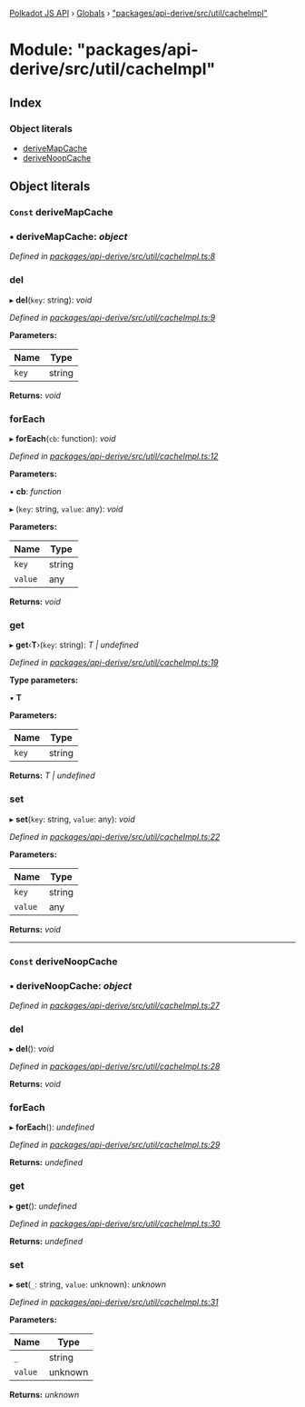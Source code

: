 [Polkadot JS API](../README.md) › [Globals](../globals.md) › ["packages/api-derive/src/util/cacheImpl"](_packages_api_derive_src_util_cacheimpl_.md)

# Module: "packages/api-derive/src/util/cacheImpl"

## Index

### Object literals

* [deriveMapCache](_packages_api_derive_src_util_cacheimpl_.md#const-derivemapcache)
* [deriveNoopCache](_packages_api_derive_src_util_cacheimpl_.md#const-derivenoopcache)

## Object literals

### `Const` deriveMapCache

### ▪ **deriveMapCache**: *object*

*Defined in [packages/api-derive/src/util/cacheImpl.ts:8](https://github.com/polkadot-js/api/blob/9f4007bd4/packages/api-derive/src/util/cacheImpl.ts#L8)*

###  del

▸ **del**(`key`: string): *void*

*Defined in [packages/api-derive/src/util/cacheImpl.ts:9](https://github.com/polkadot-js/api/blob/9f4007bd4/packages/api-derive/src/util/cacheImpl.ts#L9)*

**Parameters:**

Name | Type |
------ | ------ |
`key` | string |

**Returns:** *void*

###  forEach

▸ **forEach**(`cb`: function): *void*

*Defined in [packages/api-derive/src/util/cacheImpl.ts:12](https://github.com/polkadot-js/api/blob/9f4007bd4/packages/api-derive/src/util/cacheImpl.ts#L12)*

**Parameters:**

▪ **cb**: *function*

▸ (`key`: string, `value`: any): *void*

**Parameters:**

Name | Type |
------ | ------ |
`key` | string |
`value` | any |

**Returns:** *void*

###  get

▸ **get**‹**T**›(`key`: string): *T | undefined*

*Defined in [packages/api-derive/src/util/cacheImpl.ts:19](https://github.com/polkadot-js/api/blob/9f4007bd4/packages/api-derive/src/util/cacheImpl.ts#L19)*

**Type parameters:**

▪ **T**

**Parameters:**

Name | Type |
------ | ------ |
`key` | string |

**Returns:** *T | undefined*

###  set

▸ **set**(`key`: string, `value`: any): *void*

*Defined in [packages/api-derive/src/util/cacheImpl.ts:22](https://github.com/polkadot-js/api/blob/9f4007bd4/packages/api-derive/src/util/cacheImpl.ts#L22)*

**Parameters:**

Name | Type |
------ | ------ |
`key` | string |
`value` | any |

**Returns:** *void*

___

### `Const` deriveNoopCache

### ▪ **deriveNoopCache**: *object*

*Defined in [packages/api-derive/src/util/cacheImpl.ts:27](https://github.com/polkadot-js/api/blob/9f4007bd4/packages/api-derive/src/util/cacheImpl.ts#L27)*

###  del

▸ **del**(): *void*

*Defined in [packages/api-derive/src/util/cacheImpl.ts:28](https://github.com/polkadot-js/api/blob/9f4007bd4/packages/api-derive/src/util/cacheImpl.ts#L28)*

**Returns:** *void*

###  forEach

▸ **forEach**(): *undefined*

*Defined in [packages/api-derive/src/util/cacheImpl.ts:29](https://github.com/polkadot-js/api/blob/9f4007bd4/packages/api-derive/src/util/cacheImpl.ts#L29)*

**Returns:** *undefined*

###  get

▸ **get**(): *undefined*

*Defined in [packages/api-derive/src/util/cacheImpl.ts:30](https://github.com/polkadot-js/api/blob/9f4007bd4/packages/api-derive/src/util/cacheImpl.ts#L30)*

**Returns:** *undefined*

###  set

▸ **set**(`_`: string, `value`: unknown): *unknown*

*Defined in [packages/api-derive/src/util/cacheImpl.ts:31](https://github.com/polkadot-js/api/blob/9f4007bd4/packages/api-derive/src/util/cacheImpl.ts#L31)*

**Parameters:**

Name | Type |
------ | ------ |
`_` | string |
`value` | unknown |

**Returns:** *unknown*
